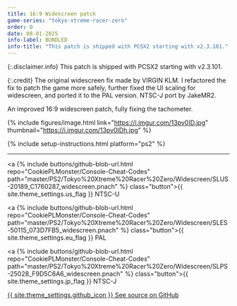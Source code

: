 ```yaml
---
title: 16:9 Widescreen patch
game-series: "tokyo-xtreme-racer-zero"
order: 0
date: 08-01-2025
info-label: BUNDLED
info-title: "This patch is shipped with PCSX2 starting with v2.3.101."
---
```


{:.disclaimer.info}
This patch is shipped with PCSX2 starting with v2.3.101.

{:.credit}
The original widescreen fix made by VIRGIN KLM. I refactored the fix to patch the game more safely, further fixed the UI scaling for widescreen,
and ported it to the PAL version. NTSC-J port by JakeMR2.

An improved 16:9 widescreen patch, fully fixing the tachometer.

{% include figures/image.html link="https://i.imgur.com/13pv0ID.jpg" thumbnail="https://i.imgur.com/13pv0IDh.jpg" %}

{% include setup-instructions.html platform="ps2" %}

***

<a {% include buttons/github-blob-url.html repo="CookiePLMonster/Console-Cheat-Codes" path="master/PS2/Tokyo%20Xtreme%20Racer%20Zero/Widescreen/SLUS-20189_C1760287_widescreen.pnach" %} class="button">{{ site.theme_settings.us_flag }} NTSC-U</a>

<a {% include buttons/github-blob-url.html repo="CookiePLMonster/Console-Cheat-Codes" path="master/PS2/Tokyo%20Xtreme%20Racer%20Zero/Widescreen/SLES-50115_073D7FB5_widescreen.pnach" %} class="button">{{ site.theme_settings.eu_flag }} PAL</a>

<a {% include buttons/github-blob-url.html repo="CookiePLMonster/Console-Cheat-Codes" path="master/PS2/Tokyo%20Xtreme%20Racer%20Zero/Widescreen/SLPS-25028_F9D5C6A6_widescreen.pnach" %} class="button">{{ site.theme_settings.jp_flag }} NTSC-J</a>

<a href="https://github.com/CookiePLMonster/Console-Cheat-Codes/tree/master/PS2/Tokyo%20Xtreme%20Racer%20Zero/Widescreen" class="button github" target="_blank">{{ site.theme_settings.github_icon }} See source on GitHub</a>
